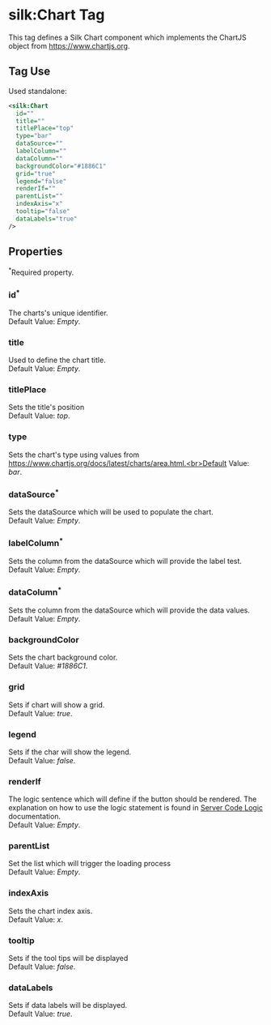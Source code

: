 # silk:Chart Tag
This tag defines a Silk Chart component which implements the ChartJS object from https://www.chartjs.org.

## Tag Use
Used standalone:
```xml
<silk:Chart
  id=""
  title=""
  titlePlace="top"
  type="bar"
  dataSource=""
  labelColumn=""
  dataColumn=""
  backgroundColor="#1886C1"
  grid="true"
  legend="false"
  renderIf=""
  parentList=""
  indexAxis="x"
  tooltip="false"
  dataLabels="true"
/>
```

## Properties 
<sup>*</sup>Required property.
### id<sup>*</sup>
The charts's unique identifier.<br>Default Value: *Empty*.
### title
Used to define the chart title.<br>Default Value: *Empty*.
### titlePlace
Sets the title's position<br>Default Value: *top*.
### type
Sets the chart's type using values from https://www.chartjs.org/docs/latest/charts/area.html.<br>Default Value: *bar*.
### dataSource<sup>*</sup>
Sets the dataSource which will be used to populate the chart.<br>Default Value: *Empty*.
### labelColumn<sup>*</sup>
Sets the column from the dataSource which will provide the label test.<br>Default Value: *Empty*.
### dataColumn<sup>*</sup>
Sets the column from the dataSource which will provide the data values.<br>Default Value: *Empty*.
### backgroundColor
Sets the chart background color.<br>Default Value: *#1886C1*.
### grid
Sets if chart will show a grid.<br>Default Value: *true*.
### legend
Sets if the char will show the legend.<br>Default Value: *false*.
### renderIf
The logic sentence which will define if the button should be rendered. The explanation on how to use the logic statement is found in <a href="how_to/server_code_logic.md">Server Code Logic</a> documentation.<br>Default Value: *Empty*.
### parentList
Set the list which will trigger the loading process<br>Default Value: *Empty*.
### indexAxis
Sets the chart index axis.<br>Default Value: *x*.
### tooltip
Sets if the tool tips will be displayed<br>Default Value: *false*.
### dataLabels
Sets if data labels will be displayed.<br>Default Value: *true*.
